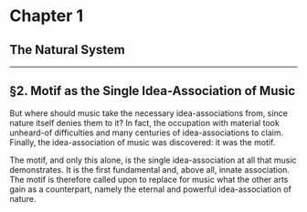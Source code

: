 # Chapter 1
## The Natural System

---

## §2. Motif as the Single Idea-Association of Music

But where should music take the necessary idea-associations from, since nature itself denies them to it? In fact, the occupation with material took unheard-of difficulties and many centuries of idea-associations to claim. Finally, the idea-association of music was discovered: it was the motif.

The motif, and only this alone, is the single idea-association at all that music demonstrates. It is the first fundamental and, above all, innate association. The motif is therefore called upon to replace for music what the other arts gain as a counterpart, namely the eternal and powerful idea-association of nature.